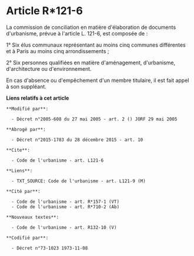 # Article R*121-6

La commission de conciliation en matière d'élaboration de documents d'urbanisme, prévue à l'article L. 121-6, est composée
de : 

1° Six élus communaux représentant au moins cinq communes différentes et à Paris au moins cinq arrondissements ; 

2° Six personnes qualifiées en matière d'aménagement, d'urbanisme, d'architecture ou d'environnement. 

En cas d'absence ou d'empêchement d'un membre titulaire, il est fait appel à son suppléant.

**Liens relatifs à cet article**

	**Modifié par**:

	  - Décret n°2005-608 du 27 mai 2005 - art. 2 () JORF 29 mai 2005

	**Abrogé par**:

	  - Décret n°2015-1783 du 28 décembre 2015 - art. 10

	**Cite**:

	  - Code de l'urbanisme - art. L121-6

	**Liens**:

	  - TXT_SOURCE: Code de l'urbanisme - art. L121-9 (M)

	**Cité par**:

	  - Code de l'urbanisme - art. R*157-1 (VT)
	  - Code de l'urbanisme - art. R*710-2 (Ab)

	**Nouveaux textes**:

	  - Code de l'urbanisme - art. R132-10 (V)

	**Codifié par**:

	  - Décret n°73-1023 1973-11-08
